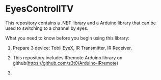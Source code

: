 # EyesControllTV
This repository contains a .NET library and a Arduino library that can be used to switching to a channel by eyes.

What you need to know before you begin using this library:

1. Prepare 3 device: Tobii EyeX, IR Transmitter, IR Receiver.<p>
2. This repository includes IRremote Arduino library on github(https://github.com/z3t0/Arduino-IRremote)<p>
3. 
